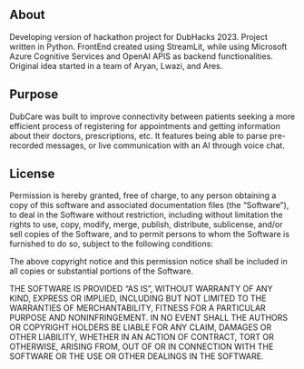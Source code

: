 
## About

Developing version of hackathon project for DubHacks 2023. Project written in Python. FrontEnd created using StreamLit, while using Microsoft Azure Cognitive Services and OpenAI APIS as backend functionalities. Original idea started in a team of Aryan, Lwazi, and Ares. 

## Purpose 

DubCare was built to improve connectivity between patients seeking a more efficient process of registering for appointments and getting information about their doctors, prescriptions, etc. It features being able to parse pre-recorded messages, or live communication with an AI through voice chat. 

## License 

Permission is hereby granted, free of charge, to any person obtaining a copy of this software and associated documentation files (the “Software”), to deal in the Software without restriction, including without limitation the rights to use, copy, modify, merge, publish, distribute, sublicense, and/or sell copies of the Software, and to permit persons to whom the Software is furnished to do so, subject to the following conditions:

The above copyright notice and this permission notice shall be included in all copies or substantial portions of the Software.

THE SOFTWARE IS PROVIDED “AS IS”, WITHOUT WARRANTY OF ANY KIND, EXPRESS OR IMPLIED, INCLUDING BUT NOT LIMITED TO THE WARRANTIES OF MERCHANTABILITY, FITNESS FOR A PARTICULAR PURPOSE AND NONINFRINGEMENT. IN NO EVENT SHALL THE AUTHORS OR COPYRIGHT HOLDERS BE LIABLE FOR ANY CLAIM, DAMAGES OR OTHER LIABILITY, WHETHER IN AN ACTION OF CONTRACT, TORT OR OTHERWISE, ARISING FROM, OUT OF OR IN CONNECTION WITH THE SOFTWARE OR THE USE OR OTHER DEALINGS IN THE SOFTWARE.

